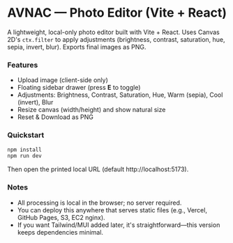 # AVNAC — Photo Editor (Vite + React)

A lightweight, local-only photo editor built with Vite + React. Uses Canvas 2D's `ctx.filter` to apply adjustments (brightness, contrast, saturation, hue, sepia, invert, blur). Exports final images as PNG.

### Features
- Upload image (client-side only)
- Floating sidebar drawer (press **E** to toggle)
- Adjustments: Brightness, Contrast, Saturation, Hue, Warm (sepia), Cool (invert), Blur
- Resize canvas (width/height) and show natural size
- Reset & Download as PNG

### Quickstart
```bash
npm install
npm run dev
```

Then open the printed local URL (default http://localhost:5173).

### Notes
- All processing is local in the browser; no server required.
- You can deploy this anywhere that serves static files (e.g., Vercel, GitHub Pages, S3, EC2 nginx).
- If you want Tailwind/MUI added later, it's straightforward—this version keeps dependencies minimal.
